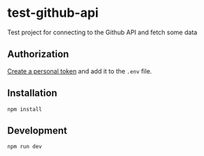 # test-github-api
Test project for connecting to the Github API and fetch some data

## Authorization
[Create a personal token](https://docs.github.com/en/authentication/keeping-your-account-and-data-secure/creating-a-personal-access-token#creating-a-fine-grained-personal-access-token) and add it to the `.env` file.


## Installation
```
npm install
```

## Development
```
npm run dev
```
